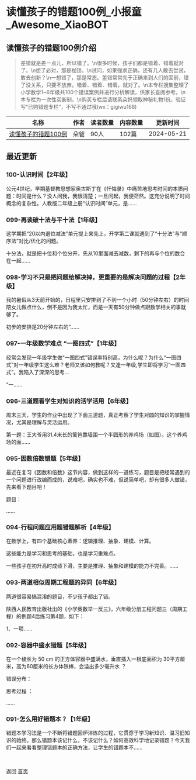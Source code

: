 # 读懂孩子的错题100例_小报童_Awesome_XiaoBOT

## 读懂孩子的错题100例介绍
> 差错就是差一点儿，所以错了。\n很多时候，孩子们都是错着、错着就对了。\n想了必对，那是枷锁。\n试问，如果强求正确，还有几人敢去尝试，敢去创新？\n一想错了，那是常态。差错常常先于正确来到人们的面前，错了没关系，只要不放弃。错着、错着、错着，就对了。\n本专栏搜集整理了小学数学1~6年级共100个错误案例并进行分析解读，供家长查阅参考。\n本专栏为一次性买断制。\n购买专栏后请联系朵妈领取神秘礼物1份。验证写“已购错题专栏”，不写不通过哦(wx：gigiwu168)  
  


|名称|作者|读者数量|内容数量|更新时间|
|---|---|---|---|---|
|[读懂孩子的错题100例](https://xiaobot.net/p/duoba101?refer=0b133df9-27dc-423b-8101-639049001c13)|朵爸|90人|102篇|2024-05-21|

## 最近更新
### 100-认识时间【2年级】

公元4世纪，早期基督教思想家奥古斯丁在《忏悔录》中痛苦地思考时间的本质问题：时间是什么？没人问我，我很清楚；一旦问起，我便茫然。这充分说明了时间概念的复杂性。人教版二年级上册“认识时间”单元，是......

### 099-再谈破十法与平十法【1年级】

这学期把“20以内退位减法”单元提上来先上，开学第二课就遇到了“十分法”与“顺序法”对比/优化的问题。

十分法，就是把十位和个位分开，先从10里面减去减数，剩下的再与个位的数合在一起......

### 098-学习不只是把问题给解决掉，更重要的是解决问题的过程【2年级】

我的暑假从3天前开始的，日程里只安排到了不到一个小时（50分钟左右）的时间陪女儿做点什么，倒不是因为我太忙，而是一天有50分钟做点跟数学相关的事就够了。

初步的安排是20分钟左右的“......

### 097-一年级数学难点 “一图四式”【1年级】

经常会发现一年级学生做“一图四式”错误率特别高，为什么呢？为什么“一图四式”对一年级学生这么难？老师又该如何教呢？又逢一年级,学生即将学习“一图四式”。我陷入了深深的思考...

“一......

### 096-三道题看学生对知识的活学活用【6年级】

周末三天，学生的作业中出现了下面三道题，真正考察了学生对圆的知识的掌握情况，尤其是理解与灵活运用。

第一题：王大爷用31.4米长的篱笆靠墙围一个半圆形的养鸡场（如图）。这个养鸡场的面......

### 095-因数倍数错题【5年级】

最近在复习《因数和倍数》这节内容，做到这样的一道练习，题目是把经常遇到的一个问题进行改编而成的，说难吧，确实也不难，但说简单吧，却有很多人做错，先来看下题目吧！

题目：

......

### 094-行程问题应用题错题解析【4年级】

在数学上，有四个基础核心素养：逻辑推理、抽象、建模、计算。

这些能力是学习和思考的基础，也是学习重难点。

一些孩子在初升高时成绩下滑，主要是推理、抽象和建模的能力不完善。......

### 093-两道相似周期工程题的异同【6年级】

两道很容易搞混淆的题目，不少孩子都出了错。

陕西人民教育出版社出的《小学奥数举一反三》，六年级分册工程问题三（周期工程）的例题4后练习第4题，如下：

1、一项......

### 092-容器中盛水错题【5年级】

在一个棱长为 50 cm 的正方体容器中盛满水，垂直插入一根底面积为 30平方厘米，高为60厘米的长方体铁棒，会溢出多少毫升水 ？

错误分布：

思考过程 ：

......

### 091-怎么用好错题本？【1年级】

错题本学习法是一个不断将错题回炉淬炼的过程，它贯穿于学习新知识、温习旧知识的始终。那么错题本该记什么，不该记什么？如何高效科学地记录错题？今天我们一起来看看整理错题本的正确方法，让学生的错题本不......


<a href="https://github.com/Reno9527/awesome-xiaobot" style="color: white; text-decoration: none;">awesome-xiaobot</a>

返回 [首页](../README.md)
